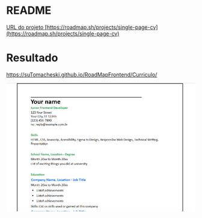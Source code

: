 # README
[ URL do projeto ](https://roadmap.sh/projects/single-page-cv)
[https://roadmap.sh/projects/single-page-cv](https://roadmap.sh/projects/single-page-cv)

# Resultado
https://suTomacheski.github.io/RoadMapFrontend/Curriculo/

![image](https://github.com/SuTomacheski/RoadMapFrontend/blob/main/Curriculum%20Vitae/curriculo.png)

